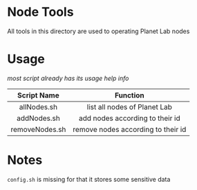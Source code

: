 Node Tools
==

All tools in this directory are used to operating Planet Lab nodes


Usage
==
*most script already has its usage help info*

| Script Name | Function |
|:-------------:|:-------------:|
| allNodes.sh | list all nodes of Planet Lab |
| addNodes.sh | add nodes according to their id|
| removeNodes.sh | remove nodes according to their id|


Notes
==

`config.sh` is missing for that it stores some sensitive data
